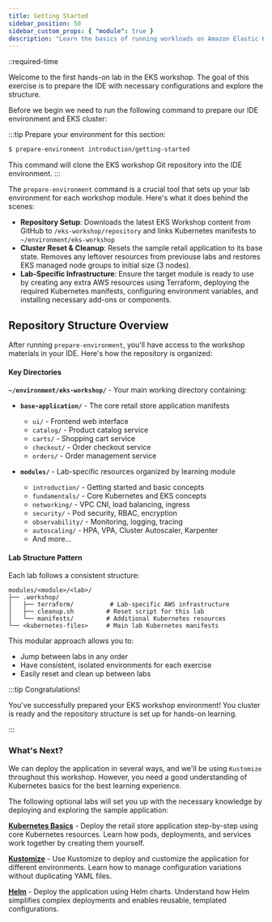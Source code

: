 ```yaml
---
title: Getting Started
sidebar_position: 50
sidebar_custom_props: { "module": true }
description: "Learn the basics of running workloads on Amazon Elastic Kubernetes Service."
---
```


::required-time

Welcome to the first hands-on lab in the EKS workshop. The goal of this exercise is to prepare the IDE with necessary configurations and explore the structure.

Before we begin we need to run the following command to prepare our IDE environment and EKS cluster:

:::tip Prepare your environment for this section:

```bash
$ prepare-environment introduction/getting-started
```
This command will clone the EKS workshop Git repository into the IDE environment.
:::

The `prepare-environment` command is a crucial tool that sets up your lab environment for each workshop module. Here's what it does behind the scenes:

- **Repository Setup**: Downloads the latest EKS Workshop content from GitHub to `/eks-workshop/repository` and links Kubernetes manifests to `~/environment/eks-workshop`
- **Cluster Reset & Cleanup**: Resets the sample retail application to its base state. Removes any leftover resources from previouse labs and restores EKS managed node groups to initial size (3 nodes).
- **Lab-Specific Infrastructure**: Ensure the target module is ready to use by creating any extra AWS resources using Terraform, deploying the required Kubernetes manifests, configuring environment variables, and installing necessary add-ons or components.

## Repository Structure Overview

After running `prepare-environment`, you'll have access to the workshop materials in your IDE. Here's how the repository is organized:

#### Key Directories

**`~/environment/eks-workshop/`** - Your main working directory containing:

- **`base-application/`** - The core retail store application manifests
  - `ui/` - Frontend web interface
  - `catalog/` - Product catalog service
  - `carts/` - Shopping cart service  
  - `checkout/` - Order checkout service
  - `orders/` - Order management service

- **`modules/`** - Lab-specific resources organized by learning module
  - `introduction/` - Getting started and basic concepts
  - `fundamentals/` - Core Kubernetes and EKS concepts
  - `networking/` - VPC CNI, load balancing, ingress
  - `security/` - Pod security, RBAC, encryption
  - `observability/` - Monitoring, logging, tracing
  - `autoscaling/` - HPA, VPA, Cluster Autoscaler, Karpenter
  - And more...

#### Lab Structure Pattern

Each lab follows a consistent structure:
```
modules/<module>/<lab>/
├── .workshop/
│   ├── terraform/          # Lab-specific AWS infrastructure
│   ├── cleanup.sh         # Reset script for this lab
│   └── manifests/         # Additional Kubernetes resources
└── <kubernetes-files>     # Main lab Kubernetes manifests
```

This modular approach allows you to:
- Jump between labs in any order
- Have consistent, isolated environments for each exercise
- Easily reset and clean up between labs

:::tip Congratulations!

You've successfully prepared your EKS workshop environment! You cluster is ready and the repository structure is set up for hands-on learning.

:::

### What's Next?

We can deploy the application in several ways, and we'll be using `Kustomize` throughout this workshop. However, you need a good understanding of Kubernetes basics for the best learning experience. 

The following optional labs will set you up with the necessary knowledge by deploying and exploring the sample application:

**[Kubernetes Basics](../basics)** - Deploy the retail store application step-by-step using core Kubernetes resources. Learn how pods, deployments, and services work together by creating them yourself.

**[Kustomize](../kustomize)** - Use Kustomize to deploy and customize the application for different environments. Learn how to manage configuration variations without duplicating YAML files.

**[Helm](../helm)** - Deploy the application using Helm charts. Understand how Helm simplifies complex deployments and enables reusable, templated configurations.
